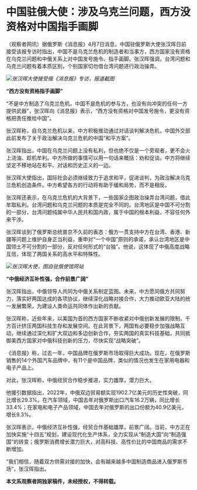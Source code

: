 # 中国驻俄大使：涉及乌克兰问题，西方没资格对中国指手画脚

（观察者网讯）据俄罗斯《消息报》4月7日消息，中国驻俄罗斯大使张汉晖日前接受该报专访时指出，中国不是乌克兰危机的制造者和当事方，西方国家没有资格在乌克兰问题和中俄关系上对中国发号施令、指手画脚。张汉晖强调，台湾问题和乌克兰问题有着本质区别，个别国家切勿借台湾问题进行政治操弄。

![](https://inews.gtimg.com/newsapp_bt/0/15772878513/1000)_张汉晖大使接受俄《消息报》专访，报道截图_

**“西方没有资格指手画脚”**

“不是中方制造了乌克兰危机，中国不是危机的参与方，也没有向冲突的任何一方提供武器”，张汉晖向《消息报》表示，“西方没有资格对中国发号施令，更没有资格把责任推给中国”。

张汉晖称，自乌克兰危机以来，中方积极推动通过对话谈判解决危机，中国外交部此前发布了关于政治解决乌克兰危机的中国“和平方案”。

张汉晖指出，中国在乌克兰问题上没有私利，但也绝不仅是一个旁观者，更不会火上浇油、趁机牟利。中方所做的事情可以用一句话来概括：劝和促谈。中方将继续坚定不移地站在和平、对话和历史正义的一边。

张汉晖大使指出，国际社会必须继续致力于追求和平，促进谈判，为政治解决乌克兰危机创造条件。中方希望各方的行动将有助于缓和局势，而不是相反。

张汉晖还表示，在乌克兰危机的大背景下，一些国家企图政治操弄台湾问题，借此牟取私利。台湾问题和乌克兰问题的本质是完全不同的。台湾地区是中国不可分割的一部分，台湾问题纯属中华人民共和国内政，属于中国的根本利益，不容任何外来干涉。

张汉晖谈到了俄罗斯总统普京不久前的表态：俄方一贯支持中方在台湾、香港、新疆等问题上维护自身正当利益，重申对“一个中国”原则的承诺，承认台湾地区是中国领土不可分割的一部分，反对任何形式的“台独”。他说，这体现了中俄高度战略互信，体现了两国关系的高水平和特殊性。

![](https://inews.gtimg.com/newsapp_bt/0/15772878514/1000)_张汉晖大使，图自驻俄使馆网站_

**“中俄经济互补性强，合作前景广阔”**

张汉晖指出，中俄领导人共同为中俄关系制定蓝图。未来，中方愿同俄方共同努力，落实好两国达成的各项协议，继续深化战略对接合作，大力推动欧亚大陆的统一发展繁荣，为建设人类命运共同体作出新的贡献。

张汉晖称，近些年来，以美国为首的西方国家不断收紧对中俄创新发展的限制，千方百计挤压两国科技生存和发展空间。在此背景下，两国有必要稳步加强战略互动，继续通过深化和扩大双边和多边创新合作，夯实两国的真实科技基础，共同抵御美西方国家对中俄科技创新的压力，尽快实现“战略突破”。

《消息报》称，过去一年，中国品牌在俄罗斯市场取得巨大成功。现在，在俄罗斯销售的14个外国汽车品牌中，有11个是中国品牌，类似的情况也发生在家用电器和电子产品上。

对此，张汉晖称，中俄经贸合作稳步推进，实力雄厚，潜力巨大。

他援引数据指出，2022年，中俄双边贸易额实现1902.7亿美元的历史性突破，同比增长29.3%。在汽车领域，中国去年对俄罗斯出口汽车16.2万辆，同比增长33.4%；在家电和电子产品领域，中国去年对俄罗斯的出口份额为40.9亿美元，增长9.3%。

张汉晖表示，中俄经济互补性强，经贸合作基础雄厚，前景广阔。当前，中方正在加快实施“十四五”规划，建设现代化生产体系，全力实现从“制造大国”向“制造强国”的转变；俄罗斯消费增长潜力巨大，对高科技、高性价比的中国商品的需求不断增加。

“我们相信，随着双方供需对接的加快，会有越来越多中国制造商品进入俄罗斯市场”，张汉晖指出。

**本文系观察者网独家稿件，未经授权，不得转载。**

